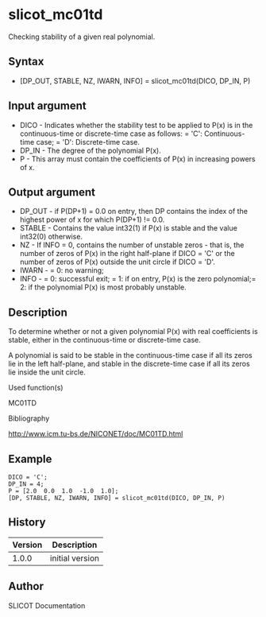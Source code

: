 

# slicot_mc01td

Checking stability of a given real polynomial.

## Syntax

- [DP_OUT, STABLE, NZ, IWARN, INFO] = slicot_mc01td(DICO, DP_IN, P)

## Input argument

 - DICO - Indicates whether the stability test to be applied to P(x) is in the continuous-time or discrete-time case as follows: = 'C':  Continuous-time case; = 'D':  Discrete-time case.
 - DP_IN - The degree of the polynomial P(x).
 - P - This array must contain the coefficients of P(x) in increasing powers of x.

## Output argument

 - DP_OUT - if P(DP+1) = 0.0 on entry, then DP contains the index of the highest power of x for which P(DP+1) != 0.0.
 - STABLE - Contains the value int32(1) if P(x) is stable and the value int32(0) otherwise.
 - NZ - If INFO = 0, contains the number of unstable zeros - that is, the number of zeros of P(x) in the right half-plane if DICO = 'C' or the number of zeros of P(x) outside the unit circle if DICO = 'D'.
 - IWARN - = 0:  no warning;
 - INFO - = 0:  successful exit; = 1:  if on entry, P(x) is the zero polynomial;= 2:  if the polynomial P(x) is most probably unstable.

## Description


  <p>To determine whether or not a given polynomial P(x) with real coefficients is stable, either in the continuous-time or discrete-time case.</p>
  <p>A polynomial is said to be stable in the continuous-time case if all its zeros lie in the left half-plane, and stable in the discrete-time case if all its zeros lie inside the unit circle.</p>


Used function(s)

MC01TD

Bibliography

http://www.icm.tu-bs.de/NICONET/doc/MC01TD.html

## Example

```Nelson
DICO = 'C';
DP_IN = 4;
P = [2.0  0.0  1.0  -1.0  1.0];
[DP, STABLE, NZ, IWARN, INFO] = slicot_mc01td(DICO, DP_IN, P)
```

## History

|Version|Description|
|------|------|
|1.0.0|initial version|


## Author

SLICOT Documentation




